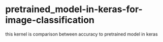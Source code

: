 # pretrained_model-in-keras-for-image-classification
this kernel is comparison between accuracy to pretrained model in keras 
